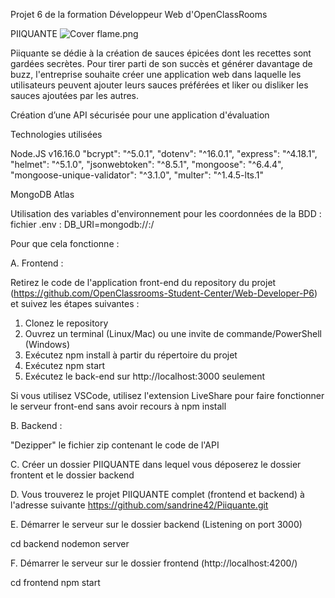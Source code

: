 Projet 6 de la formation Développeur Web d'OpenClassRooms

PIIQUANTE
![Cover](https://https://github.com/sandrine42/Piiquante/blob/main/frontend/src/assets/images/flame.png)
flame.png


Piiquante se dédie à la création de sauces épicées dont les recettes sont gardées
secrètes. Pour tirer parti de son succès et générer davantage de buzz, l'entreprise
souhaite créer une application web dans laquelle les utilisateurs peuvent ajouter
leurs sauces préférées et liker ou disliker les sauces ajoutées par les autres.

Création d’une API sécurisée pour une application d'évaluation

Technologies utilisées

Node.JS v16.16.0
"bcrypt": "^5.0.1",
"dotenv": "^16.0.1",
"express": "^4.18.1",
"helmet": "^5.1.0",
"jsonwebtoken": "^8.5.1",
"mongoose": "^6.4.4",
"mongoose-unique-validator": "^3.1.0",
"multer": "^1.4.5-lts.1"

MongoDB Atlas

Utilisation des variables d'environnement pour les coordonnées de la BDD :
fichier .env : DB_URI=mongodb://<Adresse du serveur>:<Port>/<Nom base de donnees>


Pour que cela fonctionne :

A. Frontend :

Retirez le code de l'application front-end du repository du projet
(https://github.com/OpenClassrooms-Student-Center/Web-Developer-P6)
et suivez les étapes suivantes :

1. Clonez le repository
2. Ouvrez un terminal (Linux/Mac) ou une invite de commande/PowerShell
(Windows)
3. Exécutez npm install à partir du répertoire du projet
4. Exécutez npm start
5. Exécutez le back-end sur http://localhost:3000 seulement

Si vous utilisez VSCode, utilisez l'extension LiveShare pour faire fonctionner le
serveur front-end sans avoir recours à npm install

B. Backend :

"Dezipper" le fichier zip contenant le code de l'API

C. Créer un dossier PIIQUANTE dans lequel vous déposerez le dossier frontent
et le dossier backend

D. Vous trouverez le projet PIIQUANTE complet (frontend et backend) à l'adresse suivante 
https://github.com/sandrine42/Piiquante.git

E. Démarrer le serveur sur le dossier backend (Listening on port 3000)

cd backend
nodemon server

F. Démarrer le serveur sur le dossier frontend (http://localhost:4200/)

cd frontend
npm start


